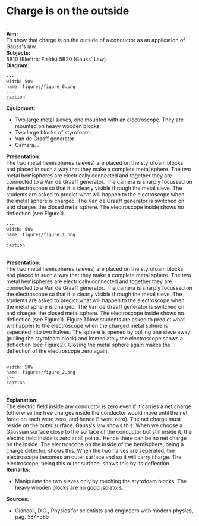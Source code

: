# Charge is on the outside 
 .   
<b> Aim: </b>  
 To show that charge is on the outside of a conductor as an application of Gauss's law.    
<b> Subjects: </b>  
 5B10 (Electric Fields) 5B20 (Gauss' Law)   
<b> Diagram: </b>  
   
```{figure} figures/figure_0.png  
---  
width: 50%  
name: figures/figure_0.png  
---  
caption  
``` 
      
<b> Equipment: </b>  
 
 *  Two large metal sieves, one mounted with an electroscope. They are mounted on heavy wooden blocks. 
 *  Two large blocks of styrofoam. 
 *  Van de Graaff generator. 
 *  Camera. .
    
<b> Presentation: </b>  
 The two metal hemispheres (sieves) are placed on the styrofoam blocks and placed in such a way that they make a complete metal sphere. The two metal hemispheres are electrically connected and together they are connected to a Van de Graaff generator. The camera is sharply focussed on the electroscope so that it is clearly visible through the metal sieve. The students are asked to predict what will happen to the electroscope when the metal sphere is charged. The Van de Graaff generator is switched on and charges the closed metal sphere. The electroscope inside shows no deflection (see Figure1).    
```{figure} figures/figure_1.png  
---  
width: 50%  
name: figures/figure_1.png  
---  
caption  
``` 
 .    
<b> Presentation: </b>  
 The two metal hemispheres (sieves) are placed on the styrofoam blocks and placed in such a way that they make a complete metal sphere. The two metal hemispheres are electrically connected and together they are connected to a Van de Graaff generator. The camera is sharply focussed on the electroscope so that it is clearly visible through the metal sieve. The students are asked to predict what will happen to the electroscope when the metal sphere is charged. The Van de Graaff generator is switched on and charges the closed metal sphere. The electroscope inside shows no deflection (see Figure1).   Figure 1  Now students are asked to predict what will happen to the electroscope when the charged metal sphere is seperated into two halves. The sphere is opened by pulling one sieve away (pulling the styrofoam block) and immediately the electroscope shows a deflection (see Figure2). Closing the metal sphere again makes the deflection of the electroscope zero again.    
```{figure} figures/figure_2.png  
---  
width: 50%  
name: figures/figure_2.png  
---  
caption  
``` 
 .     
<b> Explanation: </b>  
 The electric field inside any conductor is zero even if it carries a net charge (otherwise the free charges inside the conductor would move until the net force on each were zero, and hence E were zero).  The net charge must reside on the outer surface. Gauss's law shows this: When we choose a Gaussian surface close to the surface of the conductor but still inside it, the electric field inside is zero at all points. Hence there can be no net charge on the inside. The electroscope on the inside of the hemisphere, being a charge detector, shows this. When the two halves are seperated, the electroscope becomes an outer surface and so it will carry charge. The electroscope, being this outer surface, shows this by its deflection.    
<b> Remarks: </b>  
 
 *  Manipulate the two sieves only by touching the styrofoam blocks. The heavy wooden blocks are no good isolators.
   
<b> Sources: </b>  
 
 *  Giancoli, D.G., Physics for scientists and engineers with modern physics, pag. 584-585
  